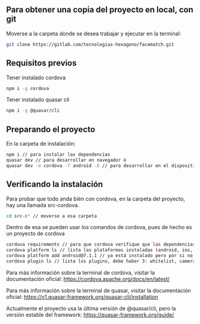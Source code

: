 ## Para obtener una copia del proyecto en local, con git
Moverse a la carpeta donde se desea trabajar y ejecutar en la terminal:
``` bash
git clone https://gitlab.com/tecnologias-hexagono/facematch.git
```

## Requisitos previos
Tener instalado cordova
``` bash
npm i -g cordova
```

Tener instalado quasar cli
``` bash
npm i -g @quasar/cli
```

## Preparando el proyecto
En la carpeta de instalación:
``` bash
npm i // para instalar las dependencias
quasar dev // para desarrollar en navegador ó
quasar dev -m cordova -T android -D // para desarrollar en el dispositivo
```

## Verificando la instalación
Para probar que todo anda bién con cordova, en la carpeta del proyecto, hay una llamada src-cordova.
``` bash
cd src-c* // moverse a esa carpeta
```

Dentro de esa se pueden usar los comandos de cordova, pues de hecho es un proyecto de cordova
``` bash
cordova requirements // para que cordova verifique que las dependencias del proyecto están instaladas
cordova platform ls // lista las plataformas instaladas (android, ios, etc)
cordova platform add android@7.1.1 // ya está instalado pero por si no lo estuviera
cordova plugin ls // lista los plugins, debe haber 3: whitelist, camerastream y permissions
```



Para más información sobre la terminal de cordova, visitar la documentación oficial:
https://cordova.apache.org/docs/en/latest/

Para más información sobre la terminal de quasar, visitar la documentación oficial:
https://v1.quasar-framework.org/quasar-cli/installation

Actualmente el proyecto usa la última versión de @quasar/cli, pero la versión estable del framework:
https://quasar-framework.org/guide/
